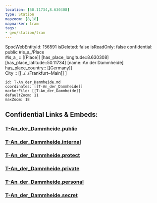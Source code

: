 ```yaml
---
location: [50.11734,8.630308] 
type: Station 
mapzoom: [8,18] 
mapmarker: tram 
tags:
- geo/station/tram
---
```

SpocWebEntityId: 156591
isDeleted: false
isReadOnly: false
confidential: public
#is_a_/Place  
#is_a_ :: [[Place]] 
[has_place_longitude::8.630308] 
[has_place_latitude::50.11734] 
[name::An der Dammheide] 
has_place_country:: [[Germany]]  
City :: [[../../Frankfurt~Main]] ] 


```leaflet
id: T-An_der_Dammheide.md
coordinates: [[T-An_der_Dammheide]] 
markerFile: [[T-An_der_Dammheide]] 
defaultZoom: 11 
maxZoom: 18
```


## Confidential Links & Embeds: 

### [T-An_der_Dammheide.public](/_public/\Earth\Continent\Europe\Europe~Central\Germany\Germany~West\Hessen\counties~Hessen\Frankfurt~Main\Stations-FFM~TT-An_der_Dammheide.public.md) 

### [T-An_der_Dammheide.internal](/_internal/\Earth\Continent\Europe\Europe~Central\Germany\Germany~West\Hessen\counties~Hessen\Frankfurt~Main\Stations-FFM~TT-An_der_Dammheide.internal.md) 

### [T-An_der_Dammheide.protect](/_protect/\Earth\Continent\Europe\Europe~Central\Germany\Germany~West\Hessen\counties~Hessen\Frankfurt~Main\Stations-FFM~TT-An_der_Dammheide.protect.md) 

### [T-An_der_Dammheide.private](/_private/\Earth\Continent\Europe\Europe~Central\Germany\Germany~West\Hessen\counties~Hessen\Frankfurt~Main\Stations-FFM~TT-An_der_Dammheide.private.md) 

### [T-An_der_Dammheide.personal](/_personal/\Earth\Continent\Europe\Europe~Central\Germany\Germany~West\Hessen\counties~Hessen\Frankfurt~Main\Stations-FFM~TT-An_der_Dammheide.personal.md) 

### [T-An_der_Dammheide.secret](/_secret/\Earth\Continent\Europe\Europe~Central\Germany\Germany~West\Hessen\counties~Hessen\Frankfurt~Main\Stations-FFM~TT-An_der_Dammheide.secret.md)

